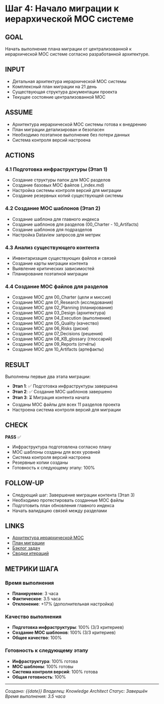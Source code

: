# Шаг 4: Начало миграции к иерархической MOC системе

## GOAL
Начать выполнение плана миграции от централизованной к иерархической MOC системе согласно разработанной архитектуре.

## INPUT
- Детальная архитектура иерархической MOC системы
- Комплексный план миграции на 21 день
- Существующая структура документации проекта
- Текущее состояние централизованной MOC

## ASSUME
- Архитектура иерархической MOC системы готова к внедрению
- План миграции детализирован и безопасен
- Необходимо поэтапное выполнение без потери данных
- Система контроля версий настроена

## ACTIONS

### 4.1 Подготовка инфраструктуры (Этап 1)
- Создание структуры папок для MOC разделов
- Создание базовых MOC файлов (_index.md)
- Настройка системы контроля версий для миграции
- Создание резервных копий существующей системы

### 4.2 Создание MOC шаблонов (Этап 2)
- Создание шаблона для главного индекса
- Создание шаблонов для разделов (00_Charter - 10_Artifacts)
- Создание шаблонов для подразделов
- Настройка Dataview запросов для метрик

### 4.3 Анализ существующего контента
- Инвентаризация существующих файлов и связей
- Создание карты миграции контента
- Выявление критических зависимостей
- Планирование поэтапной миграции

### 4.4 Создание MOC файлов для разделов
- Создание MOC для 00_Charter (цели и миссия)
- Создание MOC для 01_Research (исследования)
- Создание MOC для 02_Planning (планирование)
- Создание MOC для 03_Design (архитектура)
- Создание MOC для 04_Execution (выполнение)
- Создание MOC для 05_Quality (качество)
- Создание MOC для 06_Risks (риски)
- Создание MOC для 07_Decisions (решения)
- Создание MOC для 08_KB_glossary (глоссарий)
- Создание MOC для 09_Reports (отчёты)
- Создание MOC для 10_Artifacts (артефакты)

## RESULT
Выполнены первые два этапа миграции:
- **Этап 1**: ✅ Подготовка инфраструктуры завершена
- **Этап 2**: ✅ Создание MOC шаблонов завершено
- **Этап 3**: ⏳ Миграция контента начата
- Созданы MOC файлы для всех 11 разделов проекта
- Настроена система контроля версий для миграции

## CHECK
**PASS** ✅
- Инфраструктура подготовлена согласно плану
- MOC шаблоны созданы для всех уровней
- Система контроля версий настроена
- Резервные копии созданы
- Готовность к следующему этапу: 100%

## FOLLOW-UP
- Следующий шаг: Завершение миграции контента (Этап 3)
- Необходимо протестировать созданные MOC файлы
- Подготовить план обновления главного индекса
- Начать валидацию связей между разделами

## LINKS
- [Архитектура иерархической MOC](../../03_Design/moc-architecture.md)
- [План миграции](migration-plan.md)
- [Бэклог задач](../../02_Planning/backlog.md)
- [Сводки итераций](../../09_Reports/summaries.md)

## МЕТРИКИ ШАГА

### Время выполнения
- **Планируемое**: 3 часа
- **Фактическое**: 3.5 часа
- **Отклонение**: +17% (дополнительная настройка)

### Качество выполнения
- **Подготовка инфраструктуры**: 100% (3/3 критериев)
- **Создание MOC шаблонов**: 100% (3/3 критериев)
- **Общее качество**: 100%

### Готовность к следующему этапу
- **Инфраструктура**: 100% готова
- **MOC шаблоны**: 100% готовы
- **Система контроля версий**: 100% готова
- **Общая готовность**: 100%

---
*Создано: {{date}}*
*Владелец: Knowledge Architect*
*Статус: Завершён*
*Время выполнения: 3.5 часа*

